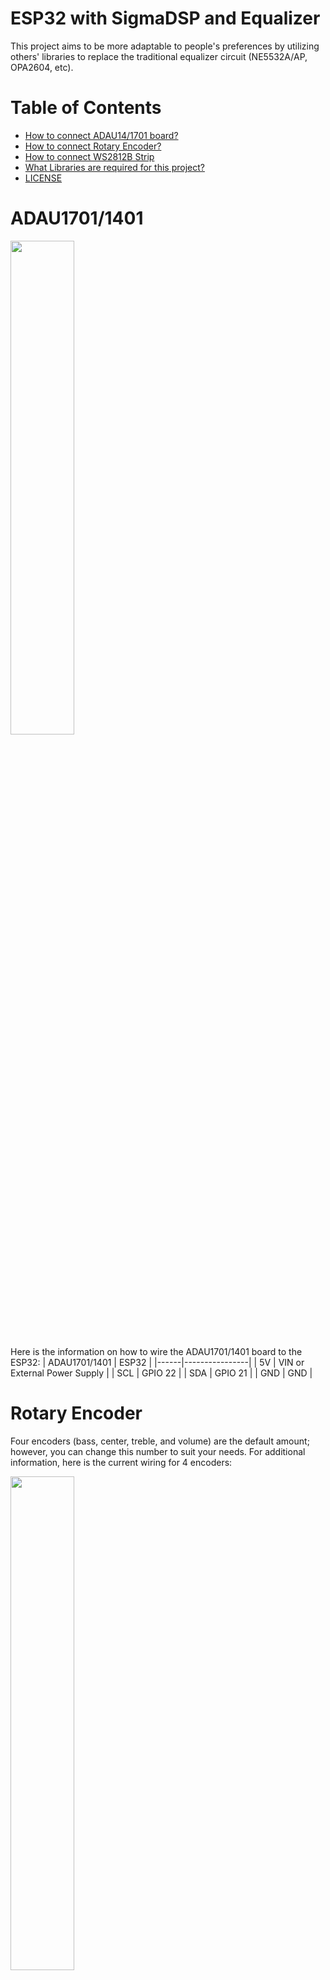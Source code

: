 # ESP32 with SigmaDSP and Equalizer


This project aims to be more adaptable to people's preferences by utilizing others' libraries to replace the traditional equalizer circuit (NE5532A/AP, OPA2604, etc). 

# Table of Contents
* [How to connect ADAU14/1701 board?](https://github.com/WillyBilly06/ESP32-with-SigmaDSP-and-Equalizer?tab=readme-ov-file#adau17011401)
* [How to connect Rotary Encoder?](https://github.com/WillyBilly06/ESP32-with-SigmaDSP-and-Equalizer?tab=readme-ov-file#rotary-encoder)
* [How to connect WS2812B Strip](https://github.com/WillyBilly06/ESP32-with-SigmaDSP-and-Equalizer?tab=readme-ov-file#ws2812b-led-strip)
* [What Libraries are required for this project?](https://github.com/WillyBilly06/ESP32-with-SigmaDSP-and-Equalizer?tab=readme-ov-file#libraries-requirement)
* [LICENSE](https://github.com/WillyBilly06/ESP32-with-SigmaDSP-and-Equalizer/blob/main/LICENSE)

# ADAU1701/1401
<img src="https://github.com/user-attachments/assets/1dbf24c0-6796-4ced-b171-13d30fe7abb2" width=45% height=45%>

Here is the information on how to wire the ADAU1701/1401 board to the ESP32:
| ADAU1701/1401  | ESP32 |
|------|----------------|
| 5V | VIN or External Power Supply |
| SCL | GPIO 22 |
| SDA | GPIO 21 |
| GND | GND |

# Rotary Encoder
Four encoders (bass, center, treble, and volume) are the default amount; however, you can change this number to suit your needs.
For additional information, here is the current wiring for 4 encoders:

<img src="https://user-images.githubusercontent.com/72125448/213977013-4a5b1336-3c5c-4319-94e6-383daaa219d4.jpg" width=45% height=45%>

| Rotary Encoder (Bass) | ESP32 |
|------|----------------|
| VIN | 3.3V |
| CLK | GPIO 21 |
| DT | GPIO 22 |
| GND | GND |

| Rotary Encoder (Middle) | ESP32 |
|------|----------------|
| VIN | 3.3V |
| CLK | GPIO 16 |
| DT | GPIO 4 |
| GND | GND |

| Rotary Encoder (Treble) | ESP32 |
|------|----------------|
| VIN | 3.3V |
| CLK | GPIO 5 |
| DT | GPIO 17 |
| GND | GND |

| Rotary Encoder (Volume) | ESP32 |
|------|----------------|
| VIN | 3.3V |
| CLK | GPIO 27 |
| DT | GPIO 14 |
| GND | GND |

# WS2812B LED Strip
Regarding the LED, the Arduino file sets that there will be four strips. Each strip will include eleven LEDs in total, with the first LED of the four strips being illuminated to indicate a zero. It is also advised to use an external power source because the LEDs will take a significant amount of current.
For additional information, here is the current wiring for 4 LED strips:

<img src="https://user-images.githubusercontent.com/72125448/217063951-24d0d14b-80ca-4c57-81b6-0bb9044d79c7.jpg" width=45% height=45%>

| WS2812B (Bass) | ESP32 |
|------|----------------|
| VCC | External 5V Power Supply|
| DIN | GPIO 33 |
| GND | GND |

| WS2812B (Middle) | ESP32 |
|------|----------------|
| VCC | External 5V Power Supply |
| DIN | GPIO 32 |
| GND | GND |

| WS2812B (Treble) | ESP32 |
|------|----------------|
| VCC | External 5V Power Supply |
| DIN | GPIO 18 |
| GND | GND |

| WS2812B (Volume) | ESP32 |
|------|----------------|
| VCC | External 5V Power Supply |
| DIN | GPIO 19 |
| GND | GND |

# Libraries Requirement
https://github.com/MCUdude/SigmaDSP <br />
https://github.com/igorantolic/ai-esp32-rotary-encoder <br />
https://github.com/adafruit/Adafruit_NeoPixel
# LICENSE
Apache License

